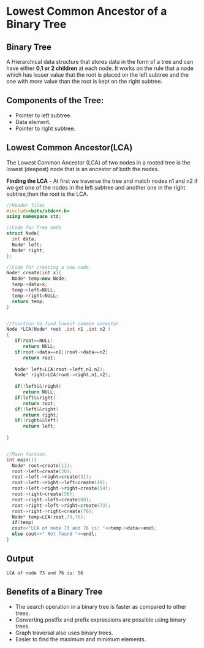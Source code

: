 # Lowest Common Ancestor of a Binary Tree

## Binary Tree
A Hierarchical data structure that stores data in the form of a tree and can have either **0,1 or 2 children** at each node.
It works on the rule that a node which has lesser value that the root is placed on the left subtree and the one with more value 
than the root is kept on the right subtree.

## Components of the Tree:
- Pointer to left subtree.
- Data element.
- Pointer to right subtree.

## Lowest Common Ancestor(LCA)
The Lowest Common Ancestor (LCA) of two nodes in a rooted tree is the lowest (deepest) node that 
is an ancestor of both the nodes.

**Finding the LCA** - At first we traverse the tree and match nodes n1 and n2 if we get one of the 
nodes in the left subtree and another one in the right subtree,then the root is the LCA.

```cpp
//Header files
#include<bits/stdc++.h>
using namespace std;

//Code for Tree node
struct Node{
  int data;
  Node* left;
  Node* right;
};

//Code for creating a new node.
Node* create(int x){
  Node* temp=new Node;
  temp->data=x;
  temp->left=NULL;
  temp->right=NULL;
  return temp;
}


//function to find lowest common ancestor.
Node *LCA(Node* root ,int n1 ,int n2 )
{
   if(root==NULL)
      return NULL;
   if(root->data==n1||root->data==n2)
      return root;
   
   Node* left=LCA(root->left,n1,n2);
   Node* right=LCA(root->right,n1,n2);
   
   if(!left&&!right)
      return NULL;
   if(left&&right)
      return root;
   if(!left&&right)
      return right;
   if(!right&&left)
      return left;
   
}


//Main fuction.
int main(){
  Node* root=create(11);
  root->left=create(20);
  root->left->right=create(31);
  root->left->right->left=create(49);
  root->left->right->right=create(54);
  root->right=create(56);
  root->right->left=create(60);
  root->right->left->right=create(73);
  root->right->right=create(76);
  Node* temp=LCA(root,73,76);
  if(temp)
  cout<<"LCA of node 73 and 76 is: "<<temp->data<<endl;
  else cout<<" Not found "<<endl;
}
```

## Output
```
LCA of node 73 and 76 is: 56
```


## Benefits of a Binary Tree
- The search operation in a binary tree is faster as compared to other trees.
- Converting postfix and prefix expressions are possible using binary trees.
- Graph traversal also uses binary trees.
- Easier to find the maximum and minimum elements.

